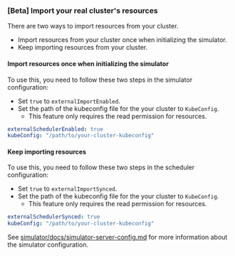 ### [Beta] Import your real cluster's resources

There are two ways to import resources from your cluster.
- Import resources from your cluster once when initializing the simulator.
- Keep importing resources from your cluster.

#### Import resources once when initializing the simulator

To use this, you need to follow these two steps in the simulator configuration:
- Set `true` to `externalImportEnabled`.
- Set the path of the kubeconfig file for the your cluster to `KubeConfig`. 
  - This feature only requires the read permission for resources.

```yaml
externalSchedulerEnabled: true
kubeConfig: "/path/to/your-cluster-kubeconfig"
```

#### Keep importing resources

To use this, you need to follow these two steps in the scheduler configuration:
- Set `true` to `externalImportSynced`. 
- Set the path of the kubeconfig file for the your cluster to `KubeConfig`. 
  - This feature only requires the read permission for resources.

```yaml
externalSchedulerSynced: true
kubeConfig: "/path/to/your-cluster-kubeconfig"
```

See [simulator/docs/simulator-server-config.md](simulator/docs/simulator-server-config.md) for more information about the simulator configuration.
